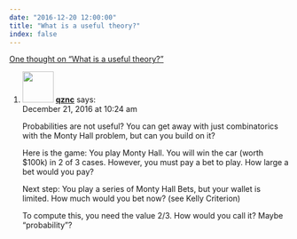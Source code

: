 ```yaml
---
date: "2016-12-20 12:00:00"
title: "What is a useful theory?"
index: false
---
```


[One thought on &ldquo;What is a useful theory?&rdquo;](/lemire/blog/2016/12-20-what-is-a-useful-theory)

<ol class="comment-list">
<li id="comment-263325" class="comment even thread-even depth-1">
<div class="comment-author vcard">
<img alt src="https://secure.gravatar.com/avatar/1e5aa68931fd6f60e25314cc2f18d12b?s=56&#038;d=mm&#038;r=g" srcset="https://secure.gravatar.com/avatar/1e5aa68931fd6f60e25314cc2f18d12b?s=112&#038;d=mm&#038;r=g 2x" class="avatar avatar-56 photo" height="56" width="56" decoding="async" /> <b class="fn"><a href="http://beza1e1.tuxen.de" class="url" rel="ugc external nofollow">qznc</a></b> <span class="says">says:</span> </div>
<div class="comment-metadata"><time datetime="2016-12-21T10:24:50+00:00">December 21, 2016 at 10:24 am</time></a> </div>
<div class="comment-content">
<p>Probabilities are not useful? You can get away with just combinatorics with the Monty Hall problem, but can you build on it?</p>
<p>Here is the game: You play Monty Hall. You will win the car (worth $100k) in 2 of 3 cases. However, you must pay a bet to play. How large a bet would you pay?</p>
<p>Next step: You play a series of Monty Hall Bets, but your wallet is limited. How much would you bet now? (see Kelly Criterion)</p>
<p>To compute this, you need the value 2/3. How would you call it? Maybe &ldquo;probability&rdquo;?</p>
</div>
</li>
</ol>

